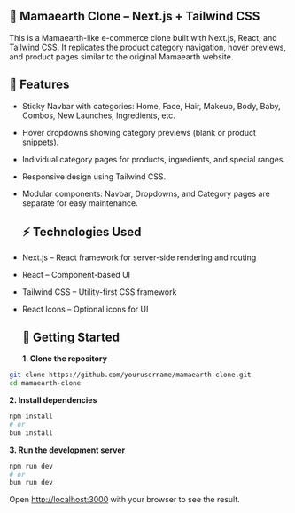 ## 🌿 Mamaearth Clone – Next.js + Tailwind CSS
This is a Mamaearth-like e-commerce clone built with Next.js, React, and Tailwind CSS. It replicates the product category navigation, hover previews, and product pages similar to the original Mamaearth website.

## 🔹 Features
- Sticky Navbar with categories: Home, Face, Hair, Makeup, Body, Baby, Combos, New Launches, Ingredients, etc.

- Hover dropdowns showing category previews (blank or product snippets).

- Individual category pages for products, ingredients, and special ranges.

- Responsive design using Tailwind CSS.

- Modular components: Navbar, Dropdowns, and Category pages are separate for easy maintenance.

  ## ⚡ Technologies Used

- Next.js – React framework for server-side rendering and routing

- React – Component-based UI

- Tailwind CSS – Utility-first CSS framework

- React Icons – Optional icons for UI

  ## 🚀 Getting Started
  **1. Clone the repository**

```bash
git clone https://github.com/yourusername/mamaearth-clone.git
cd mamaearth-clone
```
**2. Install dependencies**
```bash
npm install
# or
bun install
```
**3. Run the development server**
```bash
npm run dev
# or
bun run dev
```
Open [http://localhost:3000](http://localhost:3000) with your browser to see the result.
